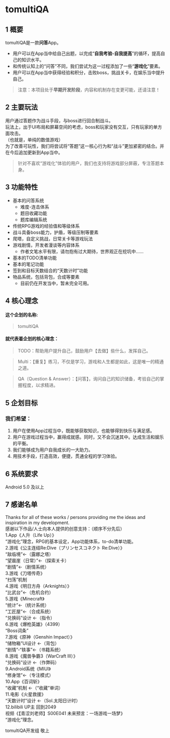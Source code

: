 # tomultiQA

## 1 概要
tomultiQA是一款**问答**App。
- 用户可以在App当中给自己出题，以完成“**自我考验-自我提高**”的循环，提高自己的知识水平。
- 和传统认知上的“问答”不同，我们尝试为这一过程添加了一些“**游戏化**”要素。
- 用户可以在App当中获得经验和积分，击败boss，挑战关卡，在娱乐当中提升自己。
> 注意：本项目处于**早期开发阶段**，内容和机制存在变更可能，还请注意！

## 2 主要玩法
用户通过答题作为战斗手段，与boss进行回合制战斗。<br>
玩法上，出于UI布局和屏幕空间的考虑，boss和玩家没有交互，只有玩家的单方面攻击。<br>
（也就是，单纯的数值游戏）<br>
为了改善可玩性，我们将尝试将“答题”这一核心行为和“战斗”更加紧密的结合。并在今后追加更新到App当中。<br>
> 针对不喜欢“游戏化”体验的用户，我们也支持将游戏部分屏蔽，专注答题本身。

## 3 功能特性
- 基本的问答系统
  - 难度-连击体系
  - 题目收藏功能
  - 题库编辑系统
- 传统RPG游戏的经验值和等级体系
- 战斗具备boss能力，护盾，等级压制等要素
- 爬塔，自定义挑战，日常关卡等游戏玩法
- 游戏剧情，开发者漫谈等内容体系
	- 作者文笔水平有限，请勿抱有过大期待，世界观正在挖坑中......
- 基本的TODO清单功能
- 基本的笔记功能
- 签到和目标天数结合的“天数计时”功能
- 物品系统，包括背包，合成等要素
	- 目前仍在开发当中，暂未完全可用。

## 4 核心理念
#### 这个企划的名称:<br>

> tomultiQA

#### 就代表着企划的核心理念：<br>
> TODO：帮助用户提升自己，鼓励用户【去做】些什么，发挥自己。

> Multi：【重复】练习，不仅是学习，游戏和人生都是如此，这是唯一的精通之道。

> QA（Question & Answer）：【问答】，询问自己的知识储备，考验自己的掌握程度，以求精进。

## 5 企划目标
### 我们希望：
1. 用户在使用App过程当中，既能够获取知识，也能够得到快乐与满足感。
2. 用户在游戏过程当中，赢得成就感。同时，又不会沉迷其中。达成生活和娱乐的平衡。
3. 我们能够成为用户自我成长的一大助力。
4. 用技术手段，打造高效，便捷，贯通全程的学习体验。

## 6 系统要求
Android 5.0 及以上

## 7 感谢名单
Thanks for all of these works / persons providing me the ideas and inspiration in my development.<br>
感谢以下作品/人士向本人提供的创意支持：（顺序不分先后）<br>
1.App《人升（Life Up）》<br>
“游戏化”理念，RPG的基本设定，App功能体系，to-do清单功能。<br>
2.游戏《公主连结Re:Dive（プリンセスコネクト Re:Dive）》<br>
“敌临境”←（露娜之塔）<br>
“望晨崖（日常）”←（探索关卡）<br>
“剧情”←（剧情系统）<br>
3.游戏《刀塔传奇》<br>
“扫荡”机制<br>
4.游戏《明日方舟（Arknights）》<br>
“比武台”←（危机合约）<br>
5.游戏《Minecraft》<br>
“统计”←（统计系统）<br>
“工匠屋”←（合成系统）<br>
“兑换码”设计 ←（指令）<br>
6.游戏《爆枪英雄》（4399）<br>
“Boss词条”<br>
7.游戏《原神（Genshin Impact）》<br>
“储物箱”UI设计 ←（背包）<br>
“剧情”-“轶事”←（书籍系统）<br>
8.游戏《魔兽争霸3（WarCraft III）》<br>
“兑换码”设计 ←（作弊码）<br>
9.Android系统《MIUI》<br>
“修身馆”←（专注模式）<br>
10.App《百词斩》<br>
“收藏”机制 ←（“收藏”单词）<br>
11.电影《火星救援》<br>
“天数计时”设计 ←（Sol.太阳日计时）<br>
12.bilibili UP主 回到2049<br>
视频《【青涩刘老师】S00E041 未来预言：一场游戏一场梦》<br>
“游戏化”理念。

tomultiQA开发组 敬上
